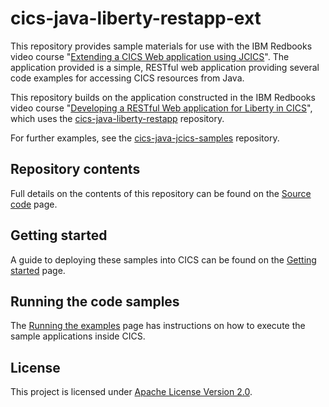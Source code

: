 cics-java-liberty-restapp-ext
=============================

This repository provides sample materials for use with the IBM Redbooks video course
"[Extending a CICS Web application using JCICS](https://www.redbooks.ibm.com/redbooks.nsf/redbookabstracts/crse0302.html?Open)". The
application provided is a simple, RESTful web application providing several code examples for accessing CICS resources from Java. 

This repository builds on the application constructed in the IBM Redbooks video course
"[Developing a RESTful Web application for Liberty in CICS](https://www.redbooks.ibm.com/redbooks.nsf/redbookabstracts/crse0300.html?Open)",
which uses the [cics-java-liberty-restapp](https://github.com/cicsdev/cics-java-liberty-restapp) repository.

For further examples, see the [cics-java-jcics-samples](https://github.com/cicsdev/cics-java-jcics-samples) repository.

## Repository contents

Full details on the contents of this repository can be found on the [Source code](Source.md) page.

## Getting started

A guide to deploying these samples into CICS can be found on the [Getting started](GettingStarted.md) page.

## Running the code samples

The [Running the examples](Running.md) page has instructions on how to execute the sample applications inside CICS.

## License
This project is licensed under [Apache License Version 2.0](LICENSE).
